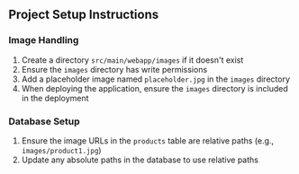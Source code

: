 ## Project Setup Instructions

### Image Handling
1. Create a directory `src/main/webapp/images` if it doesn't exist
2. Ensure the `images` directory has write permissions
3. Add a placeholder image named `placeholder.jpg` in the `images` directory
4. When deploying the application, ensure the `images` directory is included in the deployment

### Database Setup
1. Ensure the image URLs in the `products` table are relative paths (e.g., `images/product1.jpg`)
2. Update any absolute paths in the database to use relative paths